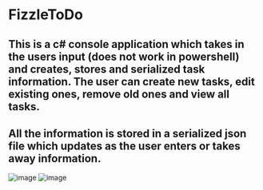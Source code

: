 # FizzleToDo

## This is a c# console application which takes in the users input (does not work in powershell) and creates, stores and serialized task information. The user can create new tasks, edit existing ones, remove old ones and view all tasks.

## All the information is stored in a serialized json file which updates as the user enters or takes away information.

![image](https://user-images.githubusercontent.com/25106878/205512778-106b57c0-ec27-4c59-8f95-1f12b258585b.png)
![image](https://user-images.githubusercontent.com/25106878/205512841-d0259f95-d0d7-4a13-9df8-03064c2e0ec9.png)
